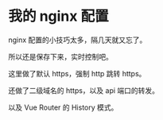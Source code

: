 # 我的 nginx 配置

nginx 配置的小技巧太多，隔几天就又忘了。

所以还是保存下来，实时控制吧。

这里做了默认 https，强制 http 跳转 https。

还做了二级域名的 https，以及 api 端口的转发。

以及 Vue Router 的 History 模式。
